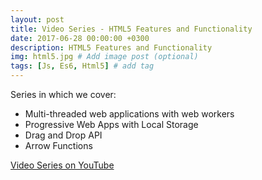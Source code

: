 ```yaml
---
layout: post
title: Video Series - HTML5 Features and Functionality
date: 2017-06-28 00:00:00 +0300
description: HTML5 Features and Functionality
img: html5.jpg # Add image post (optional)
tags: [Js, Es6, Html5] # add tag
---
```

Series in which we cover:
* Multi-threaded web applications with web workers
* Progressive Web Apps with Local Storage
* Drag and Drop API
* Arrow Functions

[Video Series on YouTube](https://www.youtube.com/watch?v=2dsLpJ4dHHI&list=PLLjRRlzL9MtBXCRr-jTdsBpI6RP1Qjvo1)
